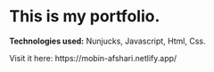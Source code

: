<h1>This is my portfolio.</h1>
<p><strong>Technologies used:</strong> Nunjucks, Javascript, Html, Css.</p>
<p>Visit it here: 
<a>https://mobin-afshari.netlify.app/</a>
</p>
